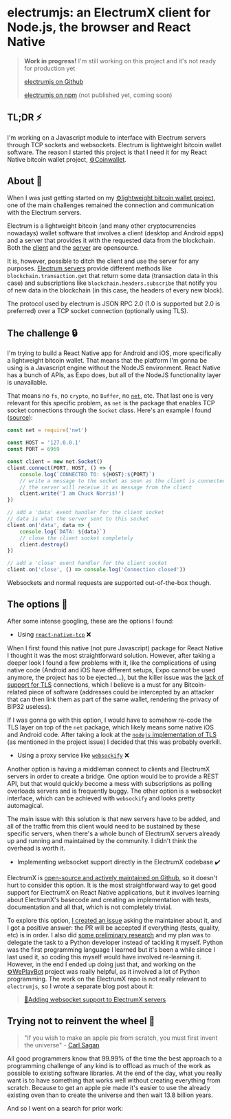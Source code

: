 # electrumjs: an ElectrumX client for Node.js, the browser and React Native

> **Work in progress!** I'm still working on this project and it's not ready for production yet
>
> [electrumjs on Github](https://github.com/DaniGuardiola/electrumjs)
>
> [electrumjs on npm](https://www.npmjs.com/package/electrumjs) (not published yet, coming soon)

## TL;DR ⚡️

I'm working on a Javascript module to interface with Electrum servers through TCP sockets and websockets. Electrum is lightweight bitcoin wallet software. The reason I started this project is that I need it for my React Native bitcoin wallet project, [⚙️Coinwallet](/project/coinwallet).

## About 📃

When I was just getting started on my [⚙️lightweight bitcoin wallet project](/project/coinwallet), one of the main challenges remained the connection and communication with the Electrum servers.

Electrum is a lightweight bitcoin (and many other cryptocurrencies nowadays) wallet software that involves a client (desktop and Android apps) and a server that provides it with the requested data from the blockchain. Both the [client](https://github.com/spesmilo/electrum) and the [server](https://github.com/kyuupichan/electrumx) are opensource.

It is, however, possible to ditch the client and use the server for any purposes. [Electrum servers](https://electrumx.readthedocs.io/en/latest/protocol-methods.html) provide different methods like `blockchain.transaction.get` that return some data (transaction data in this case) and subscriptions like `blockchain.headers.subscribe` that notify you of new data in the blockchain (in this case, the headers of every new block).

The protocol used by electrum is JSON RPC 2.0 (1.0 is supported but 2.0 is preferred) over a TCP socket connection (optionally using TLS).

## The challenge 🔒

I'm trying to build a React Native app for Android and iOS, more specifically a lightweight bitcoin wallet. That means that the platform I'm gonna be using is a Javascript engine without the NodeJS environment. React Native has a bunch of APIs, as Expo does, but all of the NodeJS functionality layer is unavailable.

That means no `fs`, no `crypto`, no `Buffer`, no [`net`](https://nodejs.org/api/net.html), etc. That last one is very relevant for this specific problem, as `net` is the package that enables TCP socket connections through the `Socket` class. Here's an example I found ([source](https://www.hacksparrow.com/tcp-socket-programming-in-node-js.html)):

```javascript
const net = require('net')

const HOST = '127.0.0.1'
const PORT = 6969

const client = new net.Socket()
client.connect(PORT, HOST, () => {
    console.log(`CONNECTED TO: ${HOST}:${PORT}`)
    // write a message to the socket as soon as the client is connected
    // the server will receive it as message from the client
    client.write('I am Chuck Norris!')
})

// add a 'data' event handler for the client socket
// data is what the server sent to this socket
client.on('data', data => {
    console.log(`DATA: ${data}`)
    // close the client socket completely
    client.destroy()
})

// add a 'close' event handler for the client socket
client.on('close', () => console.log('Connection closed'))
```

Websockets and normal requests are supported out-of-the-box though.

## The options 🔑

After some intense googling, these are the options I found:

- Using [`react-native-tcp`](https://github.com/PeelTechnologies/react-native-tcp) ❌

When I first found this native (not pure Javascript) package for React Native I thought it was the most straightforward solution. However, after taking a deeper look I found a few problems with it, like the complications of using native code (Android and iOS have different setups, Expo cannot be used anymore, the project has to be ejected...), but the killer issue was the [lack of support for TLS](https://github.com/PeelTechnologies/react-native-tcp/issues/15) connections, which I believe is a must for any Bitcoin-related piece of software (addresses could be intercepted by an attacker that can then link them as part of the same wallet, rendering the privacy of BIP32 useless).

If I was gonna go with this option, I would have to somehow re-code the TLS layer on top of the `net` package, which likely means some native iOS and Android code. After taking a look at the [`nodejs` implementation of TLS](https://github.com/nodejs/node/blob/master/lib/tls.js) (as mentioned in the project issue) I decided that this was probably overkill.

- Using a proxy service like [`websockify`](https://github.com/novnc/websockify) ❌

Another option is having a middleman connect to clients and ElectrumX servers in order to create a bridge. One option would be to provide a REST API, but that would quickly become a mess with subscriptions as polling overloads servers and is frequently buggy. The other option is a websocket interface, which can be achieved with `websockify` and looks pretty automagical.

The main issue with this solution is that new servers have to be added, and all of the traffic from this client would need to be sustained by these specific servers, when there's a whole bunch of ElectrumX servers already up and running and maintained by the community. I didn't think the overhead is worth it.

- Implementing websocket support directly in the ElectrumX codebase ✔️

ElectrumX is [open-source and actively maintained on Github](https://github.com/kyuupichan/electrumx/), so it doesn't hurt to consider this option. It is the most straightforward way to get good support for ElectrumX on React Native applications, but it involves learning about ElectrumX's basecode and creating an implementation with tests, documentation and all that, which is not completely trivial.

To explore this option, [I created an issue](https://github.com/kyuupichan/electrumx/issues/499) asking the maintainer about it, and I got a positive answer: the PR will be accepted if everything (tests, quality, etc) is in order. I also did [some preliminary research](https://gitlab.com/DaniGuardiola/electrum-websocket-demo) and my plan was to delegate the task to a Python developer instead of tackling it myself. Python was the first programming language I learned but it's been a while since I last used it, so coding this myself would have involved re-learning it. However, in the end I ended up doing just that, and working on the [⚙️WePlayBot](/project/weplaybot) project was really helpful, as it involved a lot of Python programming. The work on the ElectrumX repo is not really relevant to `electrumjs`, so I wrote a separate blog post about it:

> [📝Adding websocket support to ElectrumX servers](/b/adding-websocket-support-to-electrumx-servers)

## Trying not to reinvent the wheel 🔄

> "If you wish to make an apple pie from scratch, you must first invent the universe" - [Carl Sagan](https://www.youtube.com/watch?v=7s664NsLeFM)

All good programmers know that 99.99% of the time the best approach to a programming challenge of any kind is to offload as much of the work as possible to existing software libraries. At the end of the day, what you really want is to have something that works well without creating everything from scratch. Because to get an apple pie made it's easier to use the already existing oven than to create the universe and then wait 13.8 billion years.

And so I went on a search for prior work: